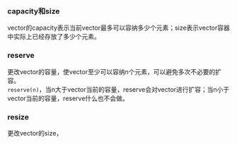 ### capacity和size
vector的capacity表示当前vector最多可以容纳多少个元素；size表示vector容器中实际上已经存放了多少个元素。


### reserve
更改vector的容量，使vector至少可以容纳n个元素，可以避免多次不必要的扩容。  
`reserve(n)`，当n大于vector当前的容量，reserve会对vector进行扩容；当n小于vector当前的容量，reserve什么也不会做。


### resize
更改vector的size，